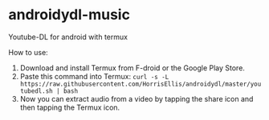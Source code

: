 # androidydl-music
Youtube-DL for android with termux

How to use:
1. Download and install Termux from F-droid or the Google Play Store.
2. Paste this command into Termux: ``curl -s -L https://raw.githubusercontent.com/HorrisEllis/androidydl/master/youtubedl.sh | bash``
3. Now you can extract audio from a video by tapping the share icon and then tapping the Termux icon.
